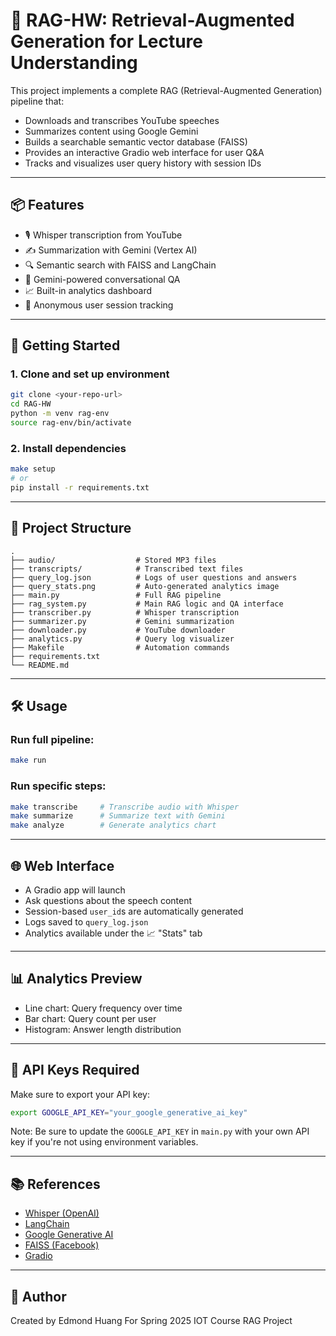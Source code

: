 # 🧠 RAG-HW: Retrieval-Augmented Generation for Lecture Understanding

This project implements a complete RAG (Retrieval-Augmented Generation) pipeline that:
- Downloads and transcribes YouTube speeches
- Summarizes content using Google Gemini
- Builds a searchable semantic vector database (FAISS)
- Provides an interactive Gradio web interface for user Q&A
- Tracks and visualizes user query history with session IDs

---

## 📦 Features

- 🎙️ Whisper transcription from YouTube
- ✍️ Summarization with Gemini (Vertex AI)
- 🔍 Semantic search with FAISS and LangChain
- 🧠 Gemini-powered conversational QA
- 📈 Built-in analytics dashboard
- 👤 Anonymous user session tracking

---

## 🚀 Getting Started

### 1. Clone and set up environment

```bash
git clone <your-repo-url>
cd RAG-HW
python -m venv rag-env
source rag-env/bin/activate
```

### 2. Install dependencies

```bash
make setup
# or
pip install -r requirements.txt
```

---

## 📂 Project Structure

```
.
├── audio/                  # Stored MP3 files
├── transcripts/            # Transcribed text files
├── query_log.json          # Logs of user questions and answers
├── query_stats.png         # Auto-generated analytics image
├── main.py                 # Full RAG pipeline
├── rag_system.py           # Main RAG logic and QA interface
├── transcriber.py          # Whisper transcription
├── summarizer.py           # Gemini summarization
├── downloader.py           # YouTube downloader
├── analytics.py            # Query log visualizer
├── Makefile                # Automation commands
├── requirements.txt
└── README.md
```

---

## 🛠️ Usage

### Run full pipeline:

```bash
make run
```

### Run specific steps:

```bash
make transcribe     # Transcribe audio with Whisper
make summarize      # Summarize text with Gemini
make analyze        # Generate analytics chart
```

---

## 🌐 Web Interface

- A Gradio app will launch
- Ask questions about the speech content
- Session-based `user_id`s are automatically generated
- Logs saved to `query_log.json`
- Analytics available under the 📈 "Stats" tab

---

## 📊 Analytics Preview

- Line chart: Query frequency over time
- Bar chart: Query count per user
- Histogram: Answer length distribution

---

## 🔐 API Keys Required

Make sure to export your API key:

```bash
export GOOGLE_API_KEY="your_google_generative_ai_key"
```
Note: Be sure to update the `GOOGLE_API_KEY` in `main.py` with your own API key if you're not using environment variables.

---

## 📚 References

- [Whisper (OpenAI)](https://github.com/openai/whisper)
- [LangChain](https://python.langchain.com/)
- [Google Generative AI](https://ai.google.dev/)
- [FAISS (Facebook)](https://github.com/facebookresearch/faiss)
- [Gradio](https://gradio.app)

---

## 🙌 Author

Created by Edmond Huang
For Spring 2025 IOT Course RAG Project
